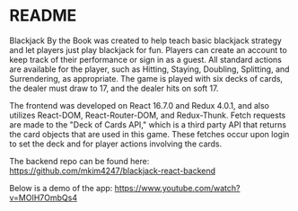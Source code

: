 # README
Blackjack By the Book was created to help teach basic blackjack strategy and let players just play blackjack for fun. Players can create an account to keep track of their performance or sign in as a guest. All standard actions are available for the player, such as Hitting, Staying, Doubling, Splitting, and Surrendering, as appropriate. The game is played with six decks of cards, the dealer must draw to 17, and the dealer hits on soft 17.

The frontend was developed on React 16.7.0 and Redux 4.0.1, and also utilizes React-DOM, React-Router-DOM, and Redux-Thunk. Fetch requests are made to the "Deck of Cards API," which is a third party API that returns the card objects that are used in this game. These fetches occur upon login to set the deck and for player actions involving the cards. 

The backend repo can be found here:
https://github.com/mkim4247/blackjack-react-backend

Below is a demo of the app:
https://www.youtube.com/watch?v=MOIH7OmbQs4
